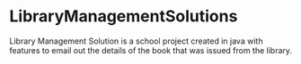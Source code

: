 # LibraryManagementSolutions
Library Management Solution is a school project created in java with features to email out the details of the book that was issued from the library.
